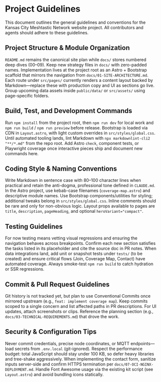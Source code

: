 # Project Guidelines

This document outlines the general guidelines and conventions for the Kansas City Meshtastic Network website project. All contributors and agents should adhere to these guidelines.

## Project Structure & Module Organization

`README.md` remains the canonical site plan while `docs/` stores numbered deep dives (00–09). Keep new strategy files in `docs/` with zero-padded names. Implementation lives at the project root as an Astro + Bootstrap scaffold that mirrors the navigation from `docs/01-SITE-ARCHITECTURE.md`. Each route under `src/pages/` currently renders a content layout backed by Markdown—replace these with production copy and UI as sections go live. Group upcoming data assets inside `public/data/` or `src/assets/` using page-specific folders.

## Build, Test, and Development Commands

Run `npm install` from the project root, then `npm run dev` for local work and `npm run build` / `npm run preview` before release. Bootstrap is loaded via CDN in `Layout.astro`, with light custom overrides in `src/styles/global.css`. Until automated tooling lands, lint Markdown with `npx markdownlint-cli2 "**/*.md"` from the repo root. Add Astro `check`, component tests, or Playwright coverage once interactive pieces ship and document new commands here.

## Coding Style & Naming Conventions

Write Markdown in sentence case with 80–100 character lines when practical and retain the anti-dogma, professional tone defined in `CLAUDE.md`. In the Astro project, use kebab-case filenames (`coverage-map.astro`) and descriptive module names. Use Bootstrap components/utilities for styling; additional tweaks belong in `src/styles/global.css`. Inline comments should be rare and only for non-obvious logic. Layout props available to pages are `title`, `description`, `pageHeading`, and optional `heroVariant="compact"`.

## Testing Guidelines

For now testing means vetting visual regressions and ensuring the navigation behaves across breakpoints. Confirm each new section satisfies the tasks listed in its placeholder and cite the source doc in PR notes. When data integrations land, add unit or snapshot tests under `tests/` (to be created) and ensure critical flows (Join, Coverage Map, Contact) have automated coverage. Always smoke-test `npm run build` to catch hydration or SSR regressions.

## Commit & Pull Request Guidelines

Git history is not tracked yet, but plan to use Conventional Commits once mirrored upstream (e.g., `feat: implement coverage map`). Keep commits scoped to a single concern and list affected paths in PR descriptions. For UI updates, attach screenshots or clips. Reference the planning section (e.g., `docs/03-TECHNICAL-REQUIREMENTS.md`) that drove the work.

## Security & Configuration Tips

Never commit credentials, precise node coordinates, or MQTT endpoints—load secrets from `.env.local` (git-ignored). Respect the performance budget: total JavaScript should stay under 100 KB, so defer heavy libraries and tree-shake aggressively. When implementing the contact form, sanitize inputs server-side and confirm HTTPS termination per `docs/07-OCI-NGINX-DEPLOYMENT.md`. Handle Font Awesome usage via the existing kit script (see `Layout.astro`) and avoid bundling icons statically.

<!-- This is a minimal change to trigger a new deployment. -->
